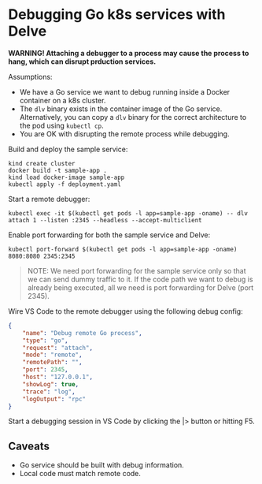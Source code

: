 # Debugging Go k8s services with Delve

**WARNING! Attaching a debugger to a process may cause the process to hang, which can disrupt
prduction services.**

Assumptions:

* We have a Go service we want to debug running inside a Docker container on a k8s cluster.
* The `dlv` binary exists in the container image of the Go service. Alternatively, you can copy a
  `dlv` binary for the correct architecture to the pod using `kubectl cp`.
* You are OK with disrupting the remote process while debugging.

Build and deploy the sample service:

```
kind create cluster
docker build -t sample-app .
kind load docker-image sample-app
kubectl apply -f deployment.yaml
```

Start a remote debugger:

```
kubectl exec -it $(kubectl get pods -l app=sample-app -oname) -- dlv attach 1 --listen :2345 --headless --accept-multiclient
```

Enable port forwarding for both the sample service and Delve:

```
kubectl port-forward $(kubectl get pods -l app=sample-app -oname) 8080:8080 2345:2345
```

>NOTE: We need port forwarding for the sample service only so that we can send dummy traffic to it.
>If the code path we want to debug is already being executed, all we need is port forwarding for
>Delve (port 2345).

Wire VS Code to the remote debugger using the following debug config:

```json
{
    "name": "Debug remote Go process",
    "type": "go",
    "request": "attach",
    "mode": "remote",
    "remotePath": "",
    "port": 2345,
    "host": "127.0.0.1",
    "showLog": true,
    "trace": "log",
    "logOutput": "rpc"
}
```

Start a debugging session in VS Code by clicking the |> button or hitting F5.

## Caveats

* Go service should be built with debug information.
* Local code must match remote code.
